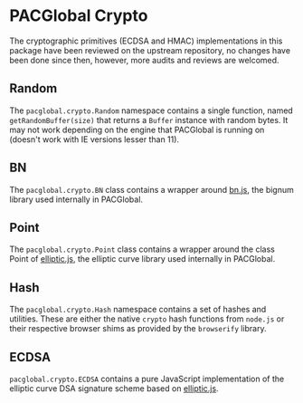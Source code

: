 # PACGlobal Crypto
The cryptographic primitives (ECDSA and HMAC) implementations in this package have been reviewed on the upstream repository, no changes have been done since then, however, more audits and reviews are welcomed.

## Random
The `pacglobal.crypto.Random` namespace contains a single function, named `getRandomBuffer(size)` that returns a `Buffer` instance with random bytes. It may not work depending on the engine that PACGlobal is running on (doesn't work with IE versions lesser than 11).

## BN
The `pacglobal.crypto.BN` class contains a wrapper around [bn.js](https://github.com/indutny/bn.js), the bignum library used internally in PACGlobal.

## Point
The `pacglobal.crypto.Point` class contains a wrapper around the class Point of [elliptic.js](https://github.com/indutny/elliptic), the elliptic curve library used internally in PACGlobal.

## Hash
The `pacglobal.crypto.Hash` namespace contains a set of hashes and utilities. These are either the native `crypto` hash functions from `node.js` or their respective browser shims as provided by the `browserify` library.

## ECDSA
`pacglobal.crypto.ECDSA` contains a pure JavaScript implementation of the elliptic curve DSA signature scheme based on [elliptic.js](https://github.com/indutny/elliptic).
